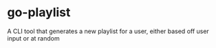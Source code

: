 # go-playlist
A CLI tool that generates a new playlist for a user, either based off user input or at random
